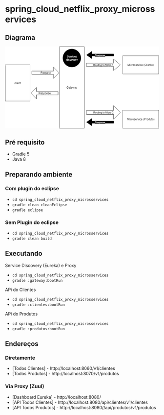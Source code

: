 # spring_cloud_netflix_proxy_microsservices
## Diagrama
![alt text](https://github.com/willyms/spring_cloud_netflix_proxy_microsservices/blob/master/diagram.png)

## Pré requisito
* Gradle 5
* Java 8

## Preparando ambiente
### Com plugin do eclipse
* ```cd spring_cloud_netflix_proxy_microsservices```
* ```gradle clean cleanEclipse```
* ```gradle eclipse```

### Sem Plugin do eclipse
* ```cd spring_cloud_netflix_proxy_microsservices```
* ```gradle clean build```

## Executando
Service Discovery (Eureka) e Proxy
* ``` cd spring_cloud_netflix_proxy_microsservices ```
* ``` gradle :gateway:bootRun ```

APi do Clientes
* ``` cd spring_cloud_netflix_proxy_microsservices ```
* ``` gradle :clientes:bootRun ```

APi do Produtos
* ``` cd spring_cloud_netflix_proxy_microsservices ```
* ``` gradle :produtos:bootRun ```

## Endereços
### Diretamente
* [Todos Clientes] - http://localhost:8060/v1/clientes
* [Todos Produtos] - http://localhost:8070/v1/produtos

### Via Proxy (Zuul)
* [Dashboard Eureka] - http://localhost:8080/
* [API Todos Clientes] - http://localhost:8080/api/clientes/v1/clientes
* [API Todos Produtos] - http://localhost:8080//api/produtos/v1/produtos
